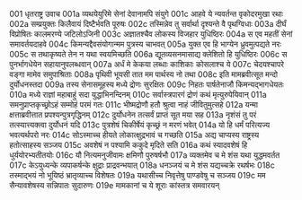001  धृतराष्ट्र उवाच
001a व्यथयेयुरिमे सेनां देवानामपि संयुगे
001c आहवे ये न्यवर्तन्त वृकोदरमुखा रथाः
002a सम्प्रयुक्तः किलैवायं दिष्टैर्भवति पूरुषः
002c तस्मिन्नेव तु सर्वार्था दृश्यन्ते वै पृथग्विधाः
003a दीर्घं विप्रोषितः कालमरण्ये जटिलोऽजिनी
003c अज्ञातश्चैव लोकस्य विजहार युधिष्ठिरः
004a स एव महतीं सेनां समावर्तयदाहवे
004c किमन्यद्दैवसंयोगान्मम पुत्रस्य चाभवत्
005a युक्त एव हि भाग्येन ध्रुवमुत्पद्यते नरः
005c स तथाकृष्यते तेन न यथा स्वयमिच्छति
006a द्यूतव्यसनमासाद्य क्लेशितो हि युधिष्ठिरः
006c स पुनर्भागधेयेन सहायानुपलब्धवान्
007a अर्धं मे केकया लब्धाः काशिकाः कोसलाश्च ये
007c चेदयश्चापरे वङ्गा मामेव समुपाश्रिताः
008a पृथिवी भूयसी तात मम पार्थस्य नो तथा
008c इति मामब्रवीत्सूत मन्दो दुर्योधनस्तदा
009a तस्य सेनासमूहस्य मध्ये द्रोणः सुरक्षितः
009c निहतः पार्षतेनाजौ किमन्यद्भागधेयतः
010a मध्ये राज्ञां महाबाहुं सदा युद्धाभिनन्दिनम्
010c सर्वास्त्रपारगं द्रोणं कथं मृत्युरुपेयिवान्
011a समनुप्राप्तकृच्छ्रोऽहं सम्मोहं परमं गतः
011c भीष्मद्रोणौ हतौ श्रुत्वा नाहं जीवितुमुत्सहे
012a यन्मा क्षत्ताब्रवीत्तात प्रपश्यन्पुत्रगृद्धिनम्
012c दुर्योधनेन तत्सर्वं प्राप्तं सूत मया सह
013a नृशंसं तु परं तत्स्यात्त्यक्त्वा दुर्योधनं यदि
013c पुत्रशेषं चिकीर्षेयं कृच्छ्रं न मरणं भवेत्
014a यो हि धर्मं परित्यज्य भवत्यर्थपरो नरः
014c सोऽस्माच्च हीयते लोकात्क्षुद्रभावं च गच्छति
015a अद्य चाप्यस्य राष्ट्रस्य हतोत्साहस्य सञ्जय
015c अवशेषं न पश्यामि ककुदे मृदिते सति
016a कथं स्यादवशेषं हि धुर्ययोरभ्यतीतयोः
016c यौ नित्यमनुजीवामः क्षमिणौ पुरुषर्षभौ
017a व्यक्तमेव च मे शंस यथा युद्धमवर्तत
017c केऽयुध्यन्के व्यपाकर्षन्के क्षुद्राः प्राद्रवन्भयात्
018a धनञ्जयं च मे शंस यद्यच्चक्रे रथर्षभः
018c तस्माद्भयं नो भूयिष्ठं भ्रातृव्याच्च विशेषतः
019a यथासीच्च निवृत्तेषु पाण्डवेषु च सञ्जय
019c मम सैन्यावशेषस्य सन्निपातः सुदारुणः
019e मामकानां च ये शूराः कांस्तत्र समवारयन्

